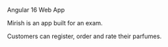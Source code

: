 Angular 16 Web App

Mirish is an app built for an exam.

Customers can register, order and rate their parfumes.

